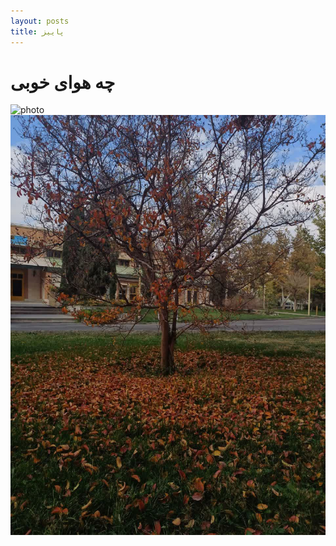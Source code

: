 ```yaml
---
layout: posts
title: پاییز
---
```


# چه هوای خوبی

![photo](https://th.bing.com/th/id/OIP._Nvsje-9QSPstPkdLFS_igHaFI?rs=1&pid=ImgDetMain)
![photo](/assets/images/9.jpg)